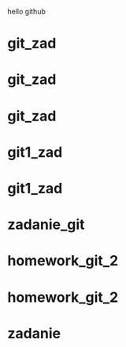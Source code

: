 hello github
# git_zad
# git_zad
# git_zad
# git1_zad
# git1_zad
# zadanie_git
# homework_git_2
# homework_git_2
# zadanie
